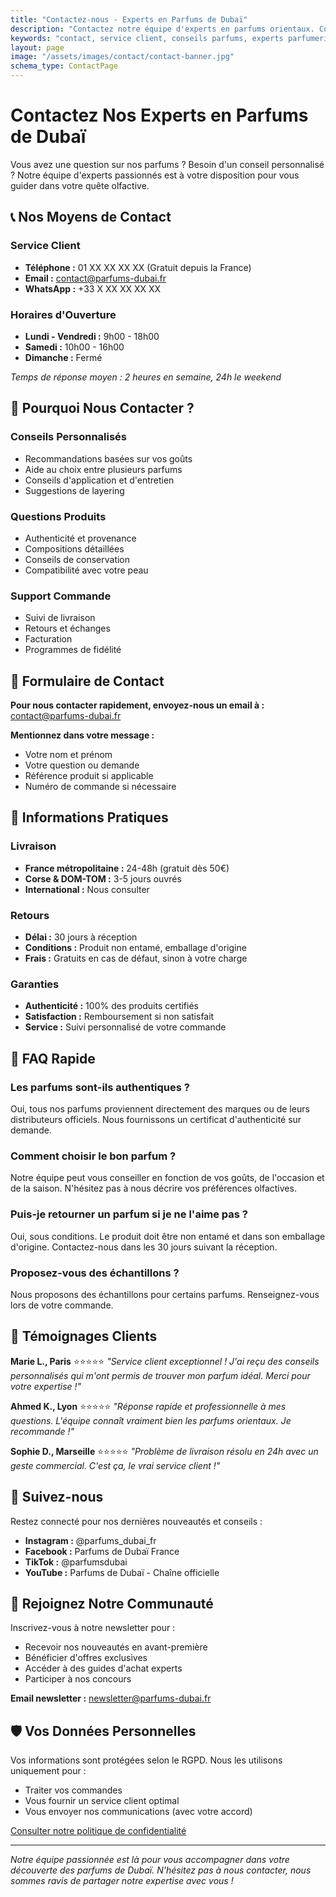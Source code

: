 ```yaml
---
title: "Contactez-nous - Experts en Parfums de Dubaï"
description: "Contactez notre équipe d'experts en parfums orientaux. Conseils personnalisés, questions sur nos produits, service client réactif. Votre satisfaction est notre priorité."
keywords: "contact, service client, conseils parfums, experts parfumerie, questions, support"
layout: page
image: "/assets/images/contact/contact-banner.jpg"
schema_type: ContactPage
---
```


# Contactez Nos Experts en Parfums de Dubaï

Vous avez une question sur nos parfums ? Besoin d'un conseil personnalisé ? Notre équipe d'experts passionnés est à votre disposition pour vous guider dans votre quête olfactive.

## 📞 Nos Moyens de Contact

### Service Client
- **Téléphone :** 01 XX XX XX XX (Gratuit depuis la France)
- **Email :** contact@parfums-dubai.fr
- **WhatsApp :** +33 X XX XX XX XX

### Horaires d'Ouverture
- **Lundi - Vendredi :** 9h00 - 18h00
- **Samedi :** 10h00 - 16h00
- **Dimanche :** Fermé

*Temps de réponse moyen : 2 heures en semaine, 24h le weekend*

## 💬 Pourquoi Nous Contacter ?

### Conseils Personnalisés
- Recommandations basées sur vos goûts
- Aide au choix entre plusieurs parfums
- Conseils d'application et d'entretien
- Suggestions de layering

### Questions Produits
- Authenticité et provenance
- Compositions détaillées
- Conseils de conservation
- Compatibilité avec votre peau

### Support Commande
- Suivi de livraison
- Retours et échanges
- Facturation
- Programmes de fidélité

## 📧 Formulaire de Contact

**Pour nous contacter rapidement, envoyez-nous un email à :** contact@parfums-dubai.fr

**Mentionnez dans votre message :**
- Votre nom et prénom
- Votre question ou demande
- Référence produit si applicable
- Numéro de commande si nécessaire

## 📍 Informations Pratiques

### Livraison
- **France métropolitaine :** 24-48h (gratuit dès 50€)
- **Corse & DOM-TOM :** 3-5 jours ouvrés
- **International :** Nous consulter

### Retours
- **Délai :** 30 jours à réception
- **Conditions :** Produit non entamé, emballage d'origine
- **Frais :** Gratuits en cas de défaut, sinon à votre charge

### Garanties
- **Authenticité :** 100% des produits certifiés
- **Satisfaction :** Remboursement si non satisfait
- **Service :** Suivi personnalisé de votre commande

## 🎯 FAQ Rapide

### Les parfums sont-ils authentiques ?
Oui, tous nos parfums proviennent directement des marques ou de leurs distributeurs officiels. Nous fournissons un certificat d'authenticité sur demande.

### Comment choisir le bon parfum ?
Notre équipe peut vous conseiller en fonction de vos goûts, de l'occasion et de la saison. N'hésitez pas à nous décrire vos préférences olfactives.

### Puis-je retourner un parfum si je ne l'aime pas ?
Oui, sous conditions. Le produit doit être non entamé et dans son emballage d'origine. Contactez-nous dans les 30 jours suivant la réception.

### Proposez-vous des échantillons ?
Nous proposons des échantillons pour certains parfums. Renseignez-vous lors de votre commande.

## 🌟 Témoignages Clients

**Marie L., Paris** ⭐⭐⭐⭐⭐
*"Service client exceptionnel ! J'ai reçu des conseils personnalisés qui m'ont permis de trouver mon parfum idéal. Merci pour votre expertise !"*

**Ahmed K., Lyon** ⭐⭐⭐⭐⭐
*"Réponse rapide et professionnelle à mes questions. L'équipe connaît vraiment bien les parfums orientaux. Je recommande !"*

**Sophie D., Marseille** ⭐⭐⭐⭐⭐
*"Problème de livraison résolu en 24h avec un geste commercial. C'est ça, le vrai service client !"*

## 📱 Suivez-nous

Restez connecté pour nos dernières nouveautés et conseils :

- **Instagram :** @parfums_dubai_fr
- **Facebook :** Parfums de Dubaï France
- **TikTok :** @parfumsdubai
- **YouTube :** Parfums de Dubaï - Chaîne officielle

## 🚀 Rejoignez Notre Communauté

Inscrivez-vous à notre newsletter pour :
- Recevoir nos nouveautés en avant-première
- Bénéficier d'offres exclusives
- Accéder à des guides d'achat experts
- Participer à nos concours

**Email newsletter :** newsletter@parfums-dubai.fr

## 🛡️ Vos Données Personnelles

Vos informations sont protégées selon le RGPD. Nous les utilisons uniquement pour :
- Traiter vos commandes
- Vous fournir un service client optimal
- Vous envoyer nos communications (avec votre accord)

[Consulter notre politique de confidentialité](/politique-confidentialite)

---

*Notre équipe passionnée est là pour vous accompagner dans votre découverte des parfums de Dubaï. N'hésitez pas à nous contacter, nous sommes ravis de partager notre expertise avec vous !*